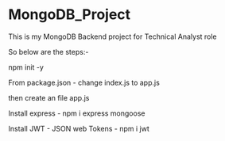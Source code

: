 # MongoDB_Project
This is my MongoDB Backend project for Technical Analyst role

So below are the steps:- 

npm init -y

From package.json - change index.js to app.js

then create an file app.js 

Install express - npm i express mongoose

Install JWT - JSON web Tokens - npm i jwt